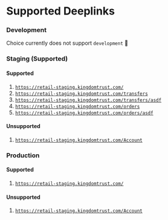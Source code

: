 # Supported Deeplinks

<h3>Development</h3>

Choice currently does not support `development` 🚧

<h3>Staging (Supported)</h3>

<h4>Supported</h4>

1. [`https://retail-staging.kingdomtrust.com/`](https://retail-staging.kingdomtrust.com/)
2. [`https://retail-staging.kingdomtrust.com/transfers`](https://retail-staging.kingdomtrust.com/transfers)
3. [`https://retail-staging.kingdomtrust.com/transfers/asdf`](https://retail-staging.kingdomtrust.com/transfers/asdf)
4. [`https://retail-staging.kingdomtrust.com/orders`](https://retail-staging.kingdomtrust.com/orders)
5. [`https://retail-staging.kingdomtrust.com/orders/asdf`](https://retail-staging.kingdomtrust.com/orders/asdf)

<h4>Unsupported</h4>

1. [`https://retail-staging.kingdomtrust.com/Account`](https://retail-staging.kingdomtrust.com/Account)

<h3>Production</h3>

<h4>Supported</h4>

1. [`https://retail-staging.kingdomtrust.com/`](https://retail-staging.kingdomtrust.com/)

<h4>Unsupported</h4>

1. [`https://retail-staging.kingdomtrust.com/Account`](https://retail-staging.kingdomtrust.com/Account)
